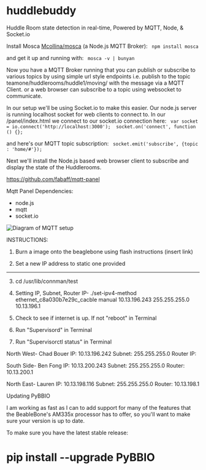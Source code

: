 huddlebuddy
===========

Huddle Room state detection in real-time, Powered by MQTT, Node, & Socket.io


Install Mosca [Mcollina/mosca](https://github.com/mcollina/mosca) (a Node.js MQTT Broker):
``` npm install mosca``` 

and get it up and running with:
``` mosca -v | bunyan```

Now you have a MQTT Broker running that you can publish or subscribe to various topics by using simple url style endpoints i.e. publish to the topic teamone/huddlerooms/huddle1/moving/ with the message via a MQTT Client.
or a web browser can subscribe to a topic using websocket to communicate. 

In our setup we'll be using Socket.io to make this easier. 
Our node.js server is running localhost socket for web clients to connect to. In our /panel/index.html  we connect to our socket.io connection here: ``` var socket = io.connect('http://localhost:3000');  socket.on('connect', function () {};```

and here's our MQTT topic subscription: ``` socket.emit('subscribe', {topic : 'home/#'});```

Next we'll install the Node.js based web browser client to subscribe and display the state of the Huddlerooms.

https://github.com/fabaff/mqtt-panel

Mqtt Panel Dependencies:
* node.js
* mqtt
* socket.io



![Diagram of MQTT setup](http://o7.no/1j7Yt61)


INSTRUCTIONS:

1. Burn a image onto the beaglebone using flash instructions (insert link)

2. Set a new IP address to static one provided

----------

3. cd  /usr/lib/connman/test

4. Setting IP, Subnet, Router IP- ./set-ipv4-method ethernet_c8a030b7e29c_cacble manual 10.13.196.243 255.255.255.0 10.13.196.1

5. Check to see if internet is up. If not "reboot" in Terminal

6. Run "Supervisord" in Terminal

7. Run "Supervisorctl status" in Terminal



North West- Chad Bouer
IP: 10.13.196.242
Subnet: 255.255.255.0
Router IP:

South Side- Ben Fong
IP: 10.13.200.243
Subnet: 255.255.255.0
Router: 10.13.200.1

North East- Lauren
IP:     10.13.198.116
Subnet: 255.255.255.0
Router: 10.13.198.1


Updating PyBBIO

I am working as fast as I can to add support for many of the features that the BeableBone's AM335x processor has to offer, so you'll want to make sure your version is up to date.

To make sure you have the latest stable release:

# pip install --upgrade PyBBIO
